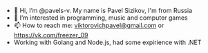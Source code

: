 - 👋 Hi, I’m @pavels-v. My name is Pavel Sizikov, I'm from Russia
- 👀 I’m interested in programming, music and computer games
- 📫 How to reach me: viktorovichpavel@gmail.com or https://vk.com/freezer_09
- Working with Golang and Node.js, had some expirience with .NET
